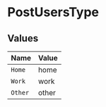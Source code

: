# PostUsersType


## Values

| Name    | Value   |
| ------- | ------- |
| `Home`  | home    |
| `Work`  | work    |
| `Other` | other   |